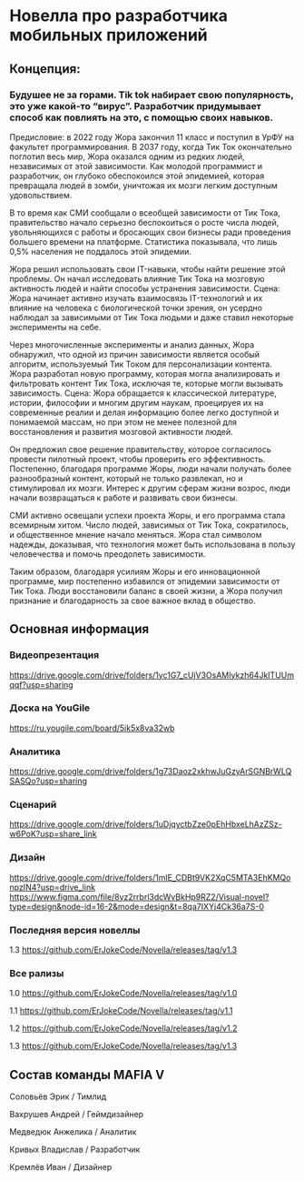 # Новелла про разработчика мобильных приложений

## Концепция:

### Будушее не за горами. Tik tok набирает свою популярность, это уже какой-то “вирус”. Разработчик придумывает способ как повлиять на это, с помощью своих навыков.

Предисловие: в 2022 году Жора закончил 11 класс и поступил в УрФУ на факультет программирования.
В 2037 году, когда Тик Ток окончательно поглотил весь мир, Жора оказался одним из редких людей, независимых от этой зависимости. Как молодой программист и разработчик, он глубоко обеспокоился этой эпидемией, которая превращала людей в зомби, уничтожая их мозги легким доступным удовольствием.

В то время как СМИ сообщали о всеобщей зависимости от Тик Тока, правительство начало серьезно беспокоиться о росте числа людей, увольняющихся с работы и бросающих свои бизнесы ради проведения большего времени на платформе. Статистика показывала, что лишь 0,5% населения не поддалось этой эпидемии.

Жора решил использовать свои IT-навыки, чтобы найти решение этой проблемы. Он начал исследовать влияние Тик Тока на мозговую активность людей и найти способы устранения зависимости. 
Сцена: Жора начинает активно изучать взаимосвязь IT-технологий и их влияние на человека с биологической точки зрения, он усердно наблюдал за зависимыми от Тик Тока людьми и даже ставил некоторые эксперименты на себе.

Через многочисленные эксперименты и анализ данных, Жора обнаружил, что одной из причин зависимости является особый алгоритм, используемый Тик Током для персонализации контента.
Жора разработал новую программу, которая могла анализировать и фильтровать контент Тик Тока, исключая те, которые могли вызывать зависимость.
Сцена: Жора обращается к классической литературе, истории, философии и многим другим наукам, проецируея их на современные реалии и делая информацию более легко доступной и понимаемой массам, но при этом не менее полезной для восстановления и развития мозговой активности людей.

Он предложил свое решение правительству, которое согласилось провести пилотный проект, чтобы проверить его эффективность.
Постепенно, благодаря программе Жоры, люди начали получать более разнообразный контент, который не только развлекал, но и стимулировал их мозги. Интерес к другим сферам жизни возрос, люди начали возвращаться к работе и развивать свои бизнесы.

СМИ активно освещали успехи проекта Жоры, и его программа стала всемирным хитом. Число людей, зависимых от Тик Тока, сократилось, и общественное мнение начало меняться. Жора стал символом надежды, доказывая, что технология может быть использована в пользу человечества и помочь преодолеть зависимости.

Таким образом, благодаря усилиям Жоры и его инновационной программе, мир постепенно избавился от эпидемии зависимости от Тик Тока. Люди восстановили баланс в своей жизни, а Жора получил признание и благодарность за свое важное вклад в общество.


## Основная информация

### Видеопрезентация 
https://drive.google.com/drive/folders/1yc1G7_cUjV3OsAMIykzh64JkITUUmqqf?usp=sharing

### Доска на YouGile 
https://ru.yougile.com/board/5ik5x8va32wb

### Аналитика 
https://drive.google.com/drive/folders/1g73Daoz2xkhwJuGzyArSGNBrWLQSASQo?usp=sharing

### Сценарий 
https://drive.google.com/drive/folders/1uDjqyctbZze0pEhHbxeLhAzZSz-w6PoK?usp=share_link

### Дизайн
https://drive.google.com/drive/folders/1mlE_CDBt9VK2XqC5MTA3EhKMQonpzIN4?usp=drive_link
https://www.figma.com/file/8yz2rrbrl3dcWvBkHp9RZ2/Visual-novel?type=design&node-id=16-2&mode=design&t=8qa7IXYj4Ck36a7S-0

### Последняя версия новеллы 

1.3 https://github.com/ErJokeCode/Novella/releases/tag/v1.3

### Все рализы 
1.0 https://github.com/ErJokeCode/Novella/releases/tag/v1.0

1.1 https://github.com/ErJokeCode/Novella/releases/tag/v1.1

1.2 https://github.com/ErJokeCode/Novella/releases/tag/v1.2

1.3 https://github.com/ErJokeCode/Novella/releases/tag/v1.3

## Состав команды MAFIA V
Соловьёв Эрик / Тимлид

Вахрушев Андрей / Геймдизайнер

Медведюк Анжелика / Аналитик

Кривых Владислав / Разработчик

Кремлёв Иван / Дизайнер


